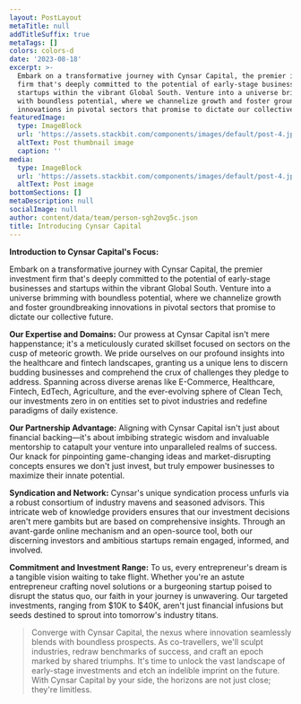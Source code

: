 ```yaml
---
layout: PostLayout
metaTitle: null
addTitleSuffix: true
metaTags: []
colors: colors-d
date: '2023-08-18'
excerpt: >-
  Embark on a transformative journey with Cynsar Capital, the premier investment
  firm that's deeply committed to the potential of early-stage businesses and
  startups within the vibrant Global South. Venture into a universe brimming
  with boundless potential, where we channelize growth and foster groundbreaking
  innovations in pivotal sectors that promise to dictate our collective future.
featuredImage:
  type: ImageBlock
  url: 'https://assets.stackbit.com/components/images/default/post-4.jpeg'
  altText: Post thumbnail image
  caption: ''
media:
  type: ImageBlock
  url: 'https://assets.stackbit.com/components/images/default/post-4.jpeg'
  altText: Post image
bottomSections: []
metaDescription: null
socialImage: null
author: content/data/team/person-sgh2ovg5c.json
title: Introducing Cynsar Capital
---
```

**Introduction to Cynsar Capital's Focus:**

Embark on a transformative journey with Cynsar Capital, the premier investment firm that's deeply committed to the potential of early-stage businesses and startups within the vibrant Global South. Venture into a universe brimming with boundless potential, where we channelize growth and foster groundbreaking innovations in pivotal sectors that promise to dictate our collective future.

**Our Expertise and Domains:**
Our prowess at Cynsar Capital isn't mere happenstance; it's a meticulously curated skillset focused on sectors on the cusp of meteoric growth. We pride ourselves on our profound insights into the healthcare and fintech landscapes, granting us a unique lens to discern budding businesses and comprehend the crux of challenges they pledge to address. Spanning across diverse arenas like E-Commerce, Healthcare, Fintech, EdTech, Agriculture, and the ever-evolving sphere of Clean Tech, our investments zero in on entities set to pivot industries and redefine paradigms of daily existence.

**Our Partnership Advantage:**
Aligning with Cynsar Capital isn't just about financial backing—it's about imbibing strategic wisdom and invaluable mentorship to catapult your venture into unparalleled realms of success. Our knack for pinpointing game-changing ideas and market-disrupting concepts ensures we don't just invest, but truly empower businesses to maximize their innate potential.

**Syndication and Network:**
Cynsar's unique syndication process unfurls via a robust consortium of industry mavens and seasoned advisors. This intricate web of knowledge providers ensures that our investment decisions aren't mere gambits but are based on comprehensive insights. Through an avant-garde online mechanism and an open-source tool, both our discerning investors and ambitious startups remain engaged, informed, and involved.

**Commitment and Investment Range:**
To us, every entrepreneur's dream is a tangible vision waiting to take flight. Whether you're an astute entrepreneur crafting novel solutions or a burgeoning startup poised to disrupt the status quo, our faith in your journey is unwavering. Our targeted investments, ranging from $10K to $40K, aren't just financial infusions but seeds destined to sprout into tomorrow's industry titans.



> Converge with Cynsar Capital, the nexus where innovation seamlessly blends with boundless prospects. As co-travellers, we'll sculpt industries, redraw benchmarks of success, and craft an epoch marked by shared triumphs. It's time to unlock the vast landscape of early-stage investments and etch an indelible imprint on the future. With Cynsar Capital by your side, the horizons are not just close; they're limitless.

